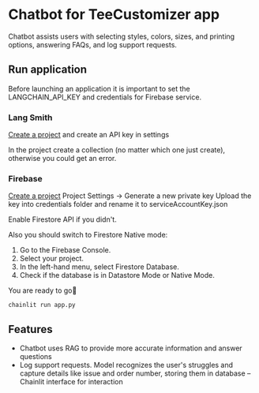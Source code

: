 # Chatbot for TeeCustomizer app

Chatbot assists users with selecting styles, colors, sizes, and printing options, answering FAQs, and log support requests.

## Run application

Before launching an application it is important to set the LANGCHAIN_API_KEY and credentials for Firebase service.

### Lang Smith
[Create a project](https://smith.langchain.com) and create an API key in settings

In the project create a collection (no matter which one just create), otherwise you could get an error.

### Firebase
[Create a project](https://console.firebase.google.com)
Project Settings -> Generate a new private key
Upload the key into credentials folder and rename it to serviceAccountKey.json

Enable Firestore API if you didn't.

Also you should switch to Firestore Native mode:
1. Go to the Firebase Console.
2. Select your project.
3. In the left-hand menu, select Firestore Database.
4. Check if the database is in Datastore Mode or Native Mode.

You are ready to go🥳

```
chainlit run app.py
```

## Features
- Chatbot uses RAG to provide more accurate information and answer questions
- Log support requests. Model recognizes the user's struggles and capture details like issue and order number, storing them in database
– Chainlit interface for interaction